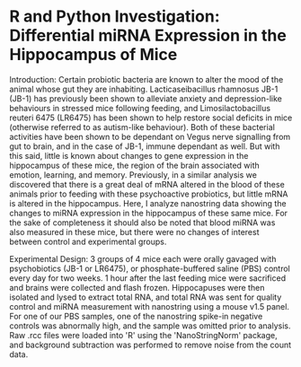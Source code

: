 # R and Python Investigation: Differential miRNA Expression in the Hippocampus of Mice
Introduction:
Certain probiotic bacteria are known to alter the mood of the animal whose gut they are inhabiting. Lacticaseibacillus rhamnosus JB-1 (JB-1) has previously been shown to alleviate anxiety and depression-like behaviours in stressed mice following feeding, and Limosilactobacillus reuteri 6475 (LR6475) has been shown to help restore social deficits in mice (otherwise referred to as autism-like behaviour). Both of these bacterial activities have been shown to be dependant on Vegus nerve signalling from gut to brain, and in the case of JB-1, immune dependant as well. But with this said, little is known about changes to gene expression in the hippocampus of these mice, the region of the brain associated with emotion, learning, and memory. Previously, in a similar analysis we discovered that there is a great deal of mRNA altered in the blood of these animals prior to feeding with these psychoactive probiotics, but little mRNA is altered in the hippocampus. Here, I analyze nanostring data showing the changes to miRNA expression in the hippocampus of these same mice. For the sake of completeness it should also be noted that blood miRNA was also measured in these mice, but there were no changes of interest between control and experimental groups. 

Experimental Design:
3 groups of 4 mice each were orally gavaged with psychobiotics (JB-1 or LR6475), or phosphate-buffered saline (PBS) control every day for two weeks. 1 hour after the last feeding mice were sacrificed and brains were collected and flash frozen. Hippocapuses were then isolated and lysed to extract total RNA, and total RNA was sent for quality control and miRNA measurement with nanostring using a mouse v1.5 panel. For one of our PBS samples, one of the nanostring spike-in negative controls was abnormally high, and the sample was omitted prior to analysis. Raw .rcc files were loaded into 'R' using the 'NanoStringNorm' package, and background subtraction was performed to remove noise from the count data.
